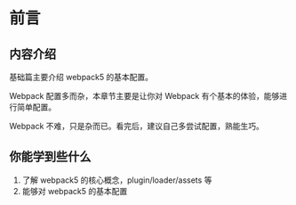 <!--
 * Author  rhys.zhao
 * Date  2023-03-02 15:09:53
 * LastEditors  rhys.zhao
 * LastEditTime  2023-03-06 13:37:05
 * Description
-->

# 前言

## 内容介绍

基础篇主要介绍 webpack5 的基本配置。

Webpack 配置多而杂，本章节主要是让你对 Webpack 有个基本的体验，能够进行简单配置。

Webpack 不难，只是杂而已。看完后，建议自己多尝试配置，熟能生巧。

## 你能学到些什么

1. 了解 webpack5 的核心概念，plugin/loader/assets 等
2. 能够对 webpack5 的基本配置
